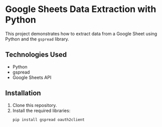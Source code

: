 # Google Sheets Data Extraction with Python

This project demonstrates how to extract data from a Google Sheet using Python and the `gspread` library.

## Technologies Used
- Python
- gspread
- Google Sheets API

## Installation
1. Clone this repository.
2. Install the required libraries:
   ```bash
   pip install gspread oauth2client
